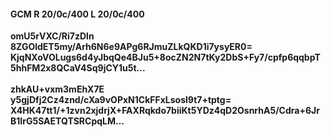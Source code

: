 #### GCM R 20/0c/400 L 20/0c/400
**omU5rVXC/Ri7zDln**<br/>**8ZGOldET5my/Arh6N6e9APg6RJmuZLkQKD1i7ysyER0=**<br/>**KjqNXoVOLugs6d4yJbqQe4BJu5+8ocZN2N7tKy2DbS+Fy7/cpfp6qqbpT5hhFM2x8QCaV4Sq9jCY1u5t...**<br/><br/>
**zhkAU+vxm3mEhX7E**<br/>**y5gjDfj2Cz4znd/cXa9vOPxN1CkFFxLsosl9t7+tptg=**<br/>**X4HK47tt1/+1zvn2xjdrjX+FAXRqkdo7biiKt5YDz4qD2OsnrhA5/Cdra+6JrB1IrG5SAETQTSRCpqLM...**